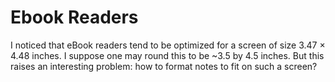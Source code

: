 # Ebook Readers #

I noticed that eBook readers tend to be optimized for a screen of size 3.47 × 4.48 inches. I suppose one may round this to be ~3.5 by 4.5 inches. But this raises an interesting problem: how to format notes to fit on such a screen?